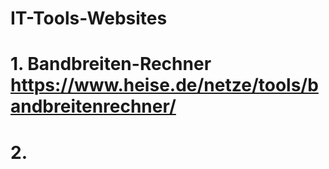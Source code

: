 # IT-Tools-Websites
# 1. Bandbreiten-Rechner https://www.heise.de/netze/tools/bandbreitenrechner/
# 2. 
